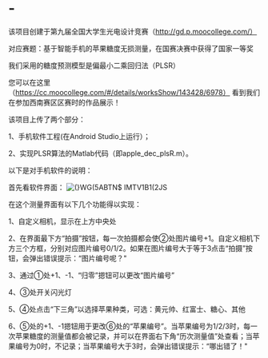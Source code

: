 # -
该项目创建于第九届全国大学生光电设计竞赛（http://gd.p.moocollege.com/）

对应赛题：基于智能手机的苹果糖度无损测量，在国赛决赛中获得了国家一等奖

我们采用的糖度预测模型是偏最小二乘回归法（PLSR）

您可以在这里（https://cc.moocollege.com/#/details/worksShow/143428/6978）
看到我们在参加西南赛区区赛时的作品展示！

该项目上传了两个部分： 

1、手机软件工程(在Android Studio上运行）；

2、实现PLSR算法的Matlab代码（即apple_dec_plsR.m）。



以下是对手机软件的说明：

首先看软件界面：
![(}WG(5ABTN$ IMTV1B1(2JS](https://user-images.githubusercontent.com/46737150/132935703-25bc10b0-76e1-4d91-8d0e-d1fb04a0d52d.jpg)


在这个测量界面有以下几个功能得以实现：

1、自定义相机，显示在上方中央处

2、在界面最下方“拍摄”按钮，每一次拍摄都会使②处图片编号+1。自定义相机下方三个方框，分别对应图片编号0/1/2。如果在图片编号大于等于3点击“拍摄”按钮，会弹出错误提示：“图片编号呢？"

3、通过①处+1、-1、“归零”摁钮可以更改“图片编号”

4、③处开关闪光灯

5、④处点击“下三角”以选择苹果种类，可选：黄元帅、红富士、糖心、其他

6、⑤处的+1、-1摁钮用于更改⑥处的“苹果编号”。当苹果编号为1/2/3时，每一次苹果糖度的测量值都会被记录，并可以在界面右下角“历次测量值”处查看；当苹果编号为0时，不记录；当苹果编号大于3时，会弹出错误提示：“哪出错了！"

